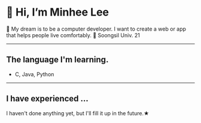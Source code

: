 # 👋 Hi, I’m Minhee Lee
👀 My dream is to be a computer developer. I want to create a web or app that helps people live comfortably.
🏫 Soongsil Univ. 21

___
## The language I'm learning.
- C, Java, Python
____
## I have experienced ...
I haven't done anything yet, but I'll fill it up in the future.★
